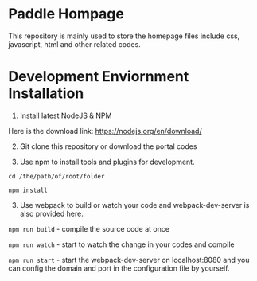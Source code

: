 # Paddle Hompage

This repository is mainly used to store the homepage files include css, javascript, html and other related codes.

# Development Enviornment Installation

1. Install latest NodeJS & NPM

Here is the download link: https://nodejs.org/en/download/

2. Git clone this repository or download the portal codes

3. Use npm to install tools and plugins for development.

`cd /the/path/of/root/folder `

`npm install`

3. Use webpack to build or watch your code and webpack-dev-server is also provided here.

`npm run build` - compile the source code at once

`npm run watch` - start to watch the change in your codes and compile

`npm run start` - start the webpack-dev-server on localhost:8080 and you can config the domain and port in the configuration file by yourself.
